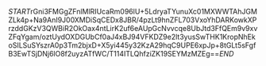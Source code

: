 $START$rGni3FMGgZFnlMlRIUcaRm096lU+5LdryaTYunuXc01MXWWTAhJGMZLk4p+Na9AnI9J00XMDiSqCEDx8JBR/4pzLt9hnZFL703VxoYhDARKowkXPrzddGKzV3QWBiR2OkOax4ntLirK2uf6eAUpGcNvvcqe8UbJtd3FfQEm9v9xvZFqYgam/oztUydOXDGUbCf0aJ4xBJ94VFKDZ9e2lt3yusSwTHK1KropNhEkoSILSuSYszrA0p3Tm2bjxD+X5yi445y32KzA29hqC9UPE6xpJp+8tGLt5sFgfB3EwTSjDNj6lO8f2uyzATfWC/T114ITLQhfziZK19SEYMzMZEg==$END$